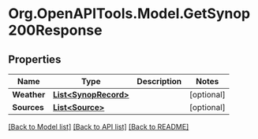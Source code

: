 # Org.OpenAPITools.Model.GetSynop200Response

## Properties

Name | Type | Description | Notes
------------ | ------------- | ------------- | -------------
**Weather** | [**List&lt;SynopRecord&gt;**](SynopRecord.md) |  | [optional] 
**Sources** | [**List&lt;Source&gt;**](Source.md) |  | [optional] 

[[Back to Model list]](../README.md#documentation-for-models) [[Back to API list]](../README.md#documentation-for-api-endpoints) [[Back to README]](../README.md)

